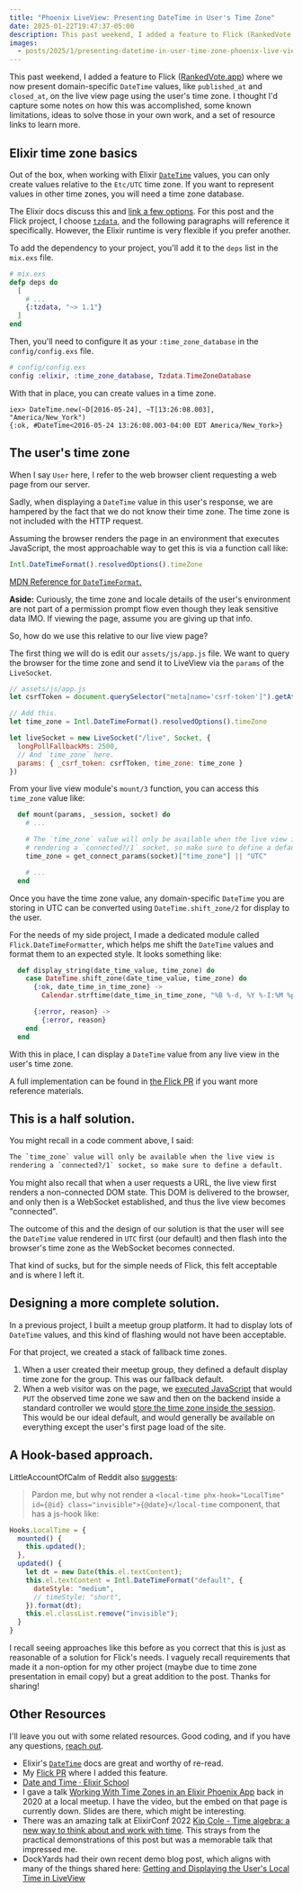 ```yaml
---
title: "Phoenix LiveView: Presenting DateTime in User's Time Zone"
date: 2025-01-22T19:47:37-05:00
description: This past weekend, I added a feature to Flick (RankedVote.app) where we now present domain-specific `DateTime` values, like `published_at` and `closed_at`, on the live view page using the user's time zone. I thought I'd capture some notes on how this was accomplished, some known limitations, ideas to solve those in your own work, and a set of resource links to learn more.
images:
  - posts/2025/1/presenting-datetime-in-user-time-zone-phoenix-live-view/days-since-last-timezone-issue.png
---
```


This past weekend, I added a feature to Flick ([RankedVote.app]) where we now present domain-specific `DateTime` values, like `published_at` and `closed_at`, on the live view page using the user's time zone. I thought I'd capture some notes on how this was accomplished, some known limitations, ideas to solve those in your own work, and a set of resource links to learn more.

[RankedVote.app]: https://rankedvote.app/

## Elixir time zone basics

Out of the box, when working with Elixir [`DateTime`] values, you can only create values relative to the `Etc/UTC` time zone. If you want to represent values in other time zones, you will need a time zone database.

The Elixir docs discuss this and [link a few options](https://hexdocs.pm/elixir/DateTime.html#module-time-zone-database). For this post and the Flick project, I choose [`tzdata`], and the following paragraphs will reference it specifically. However, the Elixir runtime is very flexible if you prefer another.

[`DateTime`]: https://hexdocs.pm/elixir/DateTime.html
[`tzdata`]: https://hex.pm/packages/tzdata

To add the dependency to your project, you'll add it to the `deps` list in the `mix.exs` file.

```elixir
# mix.exs
defp deps do
  [  
    # ...
    {:tzdata, "~> 1.1"}
  ]
end
```

Then, you'll need to configure it as your `:time_zone_database` in the `config/config.exs` file.

```elixir
# config/config.exs
config :elixir, :time_zone_database, Tzdata.TimeZoneDatabase
```

With that in place, you can create values in a time zone.

```
iex> DateTime.new(~D[2016-05-24], ~T[13:26:08.003], "America/New_York")
{:ok, #DateTime<2016-05-24 13:26:08.003-04:00 EDT America/New_York>}
```

## The user's time zone

When I say `User` here, I refer to the web browser client requesting a web page from our server. 

Sadly, when displaying a `DateTime` value in this user's response, we are hampered by the fact that we do not know their time zone. The time zone is not included with the HTTP request. 

Assuming the browser renders the page in an environment that executes JavaScript, the most approachable way to get this is via a function call like:

```javascript
Intl.DateTimeFormat().resolvedOptions().timeZone
```

[MDN Reference for `DateTimeFormat`.](https://developer.mozilla.org/en-US/docs/Web/JavaScript/Reference/Global_Objects/Intl/DateTimeFormat)

**Aside:** Curiously, the time zone and locale details of the user's environment are not part of a permission prompt flow even though they leak sensitive data IMO. If viewing the page, assume you are giving up that info.

So, how do we use this relative to our live view page?

The first thing we will do is edit our `assets/js/app.js` file. We want to query the browser for the time zone and send it to LiveView via the `params` of the `LiveSocket`.

```javascript
// assets/js/app.js
let csrfToken = document.querySelector("meta[name='csrf-token']").getAttribute("content")

// Add this.
let time_zone = Intl.DateTimeFormat().resolvedOptions().timeZone 

let liveSocket = new LiveSocket("/live", Socket, {
  longPollFallbackMs: 2500,
  // And `time_zone` here.
  params: { _csrf_token: csrfToken, time_zone: time_zone } 
})
```

From your live view module's `mount/3` function, you can access this `time_zone` value like:

```elixir
  def mount(params, _session, socket) do
    # ...

    # The `time_zone` value will only be available when the live view is
    # rendering a `connected?/1` socket, so make sure to define a default.
    time_zone = get_connect_params(socket)["time_zone"] || "UTC"

    # ...
  end
```

Once you have the time zone value, any domain-specific `DateTime` you are storing in UTC can be converted using `DateTime.shift_zone/2` for display to the user.

For the needs of my side project, I made a dedicated module called `Flick.DateTimeFormatter`, which helps me shift the `DateTime` values and format them to an expected style. It looks something like:

```elixir
  def display_string(date_time_value, time_zone) do
    case DateTime.shift_zone(date_time_value, time_zone) do
      {:ok, date_time_in_time_zone} ->
        Calendar.strftime(date_time_in_time_zone, "%B %-d, %Y %-I:%M %p %Z")

      {:error, reason} ->
        {:error, reason}
    end
  end
```

With this in place, I can display a `DateTime` value from any live view in the user's time zone.

A full implementation can be found in [the Flick PR](https://github.com/zorn/flick/pull/137/files) if you want more reference materials. 

## This is a half solution.

You might recall in a code comment above, I said: 

```txt
The `time_zone` value will only be available when the live view is
rendering a `connected?/1` socket, so make sure to define a default.
```

You might also recall that when a user requests a URL, the live view first renders a non-connected DOM state. This DOM is delivered to the browser, and only then is a WebSocket established, and thus the live view becomes "connected".

The outcome of this and the design of our solution is that the user will see the `DateTime` value rendered in `UTC` first (our default) and then flash into the browser's time zone as the WebSocket becomes connected.

That kind of sucks, but for the simple needs of Flick, this felt acceptable and is where I left it.

## Designing a more complete solution.

In a previous project, I built a meetup group platform. It had to display lots of `DateTime` values, and this kind of flashing would not have been acceptable.

For that project, we created a stack of fallback time zones.

1. When a user created their meetup group, they defined a default display time zone for the group. This was our fallback default.
2. When a web visitor was on the page, we [executed JavaScript](https://github.com/Guildflow/guildflow-phoenix/blob/4d14ced0e1a1269b5858f6ecc2b997f480624d19/assets/js/app.js#L51-L55) that would `PUT` the observed time zone we saw and then on the backend inside a standard controller we would [store the time zone inside the session](https://github.com/Guildflow/guildflow-phoenix/blob/4d14ced0e1a1269b5858f6ecc2b997f480624d19/lib/guildflow_web/controllers/subdomain/timezone_controller.ex#L10). This would be our ideal default, and would generally be available on everything except the user's first page load of the site.

## A Hook-based approach.

LittleAccountOfCalm of Reddit also [suggests](https://www.reddit.com/r/elixir/comments/1i84ptj/comment/m8qdgal/):

> Pardon me, but why not render a `<local-time phx-hook="LocalTime" id={@id} class="invisible">{@date}</local-time` component, that has a js-hook like:

```javascript
Hooks.LocalTime = {
  mounted() {
    this.updated();
  },
  updated() {
    let dt = new Date(this.el.textContent);
    this.el.textContent = Intl.DateTimeFormat("default", {
      dateStyle: "medium",
      // timeStyle: "short",
    }).format(dt);
    this.el.classList.remove("invisible");
  }
}
```

I recall seeing approaches like this before as you correct that this is just as reasonable of a solution for Flick's needs.  I vaguely recall requirements that made it a non-option for my other project (maybe due to time zone presentation in email copy) but a great addition to the post. Thanks for sharing!

## Other Resources

I'll leave you out with some related resources. Good coding, and if you have any questions, [reach out](/contact).

- Elixir's [`DateTime`] docs are great and worthy of re-read.
- My [Flick PR](https://github.com/zorn/flick/pull/137/files) where I added this feature.
- [Date and Time · Elixir School](https://elixirschool.com/en/lessons/basics/date-time/)
- I gave a talk [Working With Time Zones in an Elixir Phoenix App](https://mikezornek.com/posts/2020/3/working-with-time-zones-in-an-elixir-phoenix-app/) back in 2020 at a local meetup. I have the video, but the embed on that page is currently down. Slides are there, which might be interesting. 
- There was an amazing talk at ElixirConf 2022 [Kip Cole - Time algebra: a new way to think about and work with time](https://www.youtube.com/watch?v=4VfPvCI901c). This strays from the practical demonstrations of this post but was a memorable talk that impressed me.
- DockYards had their own recent demo blog post, which aligns with many of the things shared here: [Getting and Displaying the User's Local Time in LiveView](https://dockyard.com/blog/2024/10/15/getting-displaying-users-local-time-liveview)
